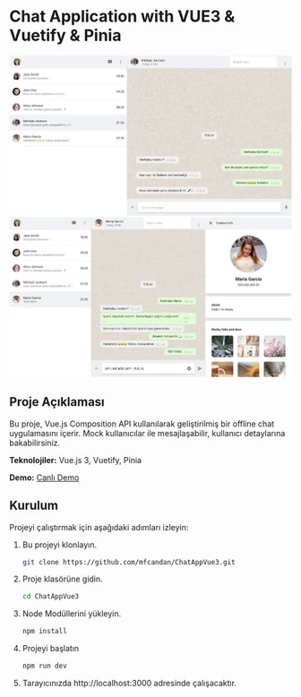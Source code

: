 # Chat Application with VUE3 & Vuetify & Pinia

![Ekran Görüntüsü 1](ss1.png)
![Ekran Görüntüsü 2](ss2.png)

## Proje Açıklaması

Bu proje, Vue.js Composition API kullanılarak geliştirilmiş bir offline chat uygulamasını içerir. Mock kullanıcılar ile mesajlaşabilir, kullanıcı detaylarına bakabilirsiniz.

**Teknolojiler:** Vue.js 3, Vuetify, Pinia

**Demo:** [Canlı Demo](https://chat-app-vue3-iota.vercel.app/)

## Kurulum

Projeyi çalıştırmak için aşağıdaki adımları izleyin:

1. Bu projeyi klonlayın.
   ```bash
   git clone https://github.com/mfcandan/ChatAppVue3.git

2. Proje klasörüne gidin.
    ```bash
    cd ChatAppVue3

3. Node Modüllerini yükleyin.
    ```bash
    npm install

5. Projeyi başlatın
    ```bash
    npm run dev

6. Tarayıcınızda http://localhost:3000 adresinde çalışacaktır.
